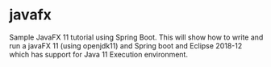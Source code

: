 # javafx
Sample JavaFX 11 tutorial using Spring Boot.
This will show how to write and run a javaFX 11 (using openjdk11) and Spring boot and Eclipse 2018-12 which has support for Java 11 Execution environment.
